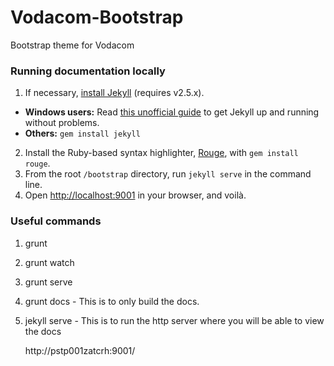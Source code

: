 # Vodacom-Bootstrap
Bootstrap theme for Vodacom

### Running documentation locally

1. If necessary, [install Jekyll](http://jekyllrb.com/docs/installation) (requires v2.5.x).
  - **Windows users:** Read [this unofficial guide](http://jekyll-windows.juthilo.com/) to get Jekyll up and running without problems.
  - **Others:** `gem install jekyll`
2. Install the Ruby-based syntax highlighter, [Rouge](https://github.com/jneen/rouge), with `gem install rouge`.
3. From the root `/bootstrap` directory, run `jekyll serve` in the command line.
4. Open <http://localhost:9001> in your browser, and voilà.

### Useful commands

1. grunt
2. grunt watch
3. grunt serve
4. grunt docs - This is to only build the docs.
5. jekyll serve - This is to run the http server where you will be able to view the docs

    http://pstp001zatcrh:9001/
